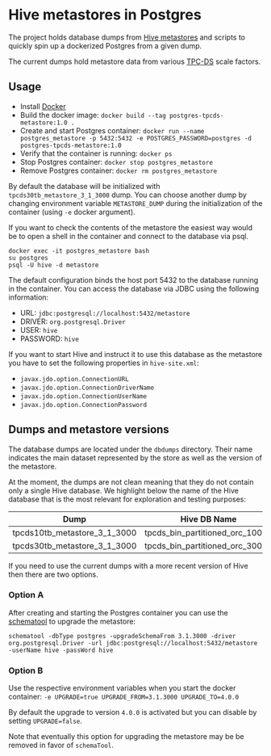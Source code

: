 # Hive metastores in Postgres

The project holds database dumps from [Hive metastores](https://cwiki.apache.org/confluence/display/Hive/AdminManual+Metastore+3.0+Administration)
and scripts to quickly spin up a dockerized Postgres from a given dump.

The current dumps hold metastore data from various [TPC-DS](http://www.tpc.org/tpcds/)
scale factors.

## Usage

-   Install [Docker](https://www.docker.com/)
-   Build the docker image: `docker build --tag postgres-tpcds-metastore:1.0 .`
-   Create and start Postgres container:
  `docker run --name postgres_metastore -p 5432:5432 -e POSTGRES_PASSWORD=postgres -d postgres-tpcds-metastore:1.0`      
-   Verify that the container is running: `docker ps`
-   Stop Postgres container: `docker stop postgres_metastore`
-   Remove Postgres container: `docker rm postgres_metastore`

By default the database will be initialized with `tpcds30tb_metastore_3_1_3000`
dump. You can choose another dump by changing environment variable
`METASTORE_DUMP` during the initialization of the container (using `-e` docker
argument).

If you want to check the contents of the metastore the easiest way would be to
open a shell in the container and connect to the database via psql.

    docker exec -it postgres_metastore bash
    su postgres
    psql -U hive -d metastore

The default configuration binds the host port 5432 to the database running in
the container. You can access the database via JDBC using the following
information:

-   URL: `jdbc:postgresql://localhost:5432/metastore`
-   DRIVER: `org.postgresql.Driver`
-   USER: `hive`
-   PASSWORD: `hive`

If you want to start Hive and instruct it to use this database as the metastore
you have to set the following properties in `hive-site.xml`:

-   `javax.jdo.option.ConnectionURL`
-   `javax.jdo.option.ConnectionDriverName`
-   `javax.jdo.option.ConnectionUserName`
-   `javax.jdo.option.ConnectionPassword`

## Dumps and metastore versions

The database dumps are located under the `dbdumps` directory. Their name
indicates the main dataset represented by the store as well as the version of
the metastore.

At the moment, the dumps are not clean meaning that they do not contain only a
single Hive database. We highlight below the name of the Hive database that is
the most relevant for exploration and testing purposes:

| Dump                         | Hive DB Name                    |
| ---------------------------- | ------------------------------- |
| tpcds10tb_metastore_3_1_3000 | tpcds_bin_partitioned_orc_10000 |
| tpcds30tb_metastore_3_1_3000 | tpcds_bin_partitioned_orc_30000 |

If you need to use the current dumps with a more recent version of Hive then
there are two options.

### Option A

After creating and starting the Postgres container you can use the
[schematool](https://cwiki.apache.org/confluence/display/Hive/Hive+Schema+Tool)
to upgrade the metastore:

    schematool -dbType postgres -upgradeSchemaFrom 3.1.3000 -driver org.postgresql.Driver -url jdbc:postgresql://localhost:5432/metastore -userName hive -passWord hive


### Option B

Use the respective environment variables when you start the docker container:
`-e UPGRADE=true UPGRADE_FROM=3.1.3000 UPGRADE_TO=4.0.0`

By default the upgrade to version `4.0.0` is activated but you can disable by
setting `UPGRADE=false`.

Note that eventually this option for upgrading the metastore may be be removed
in favor of `schemaTool`.
